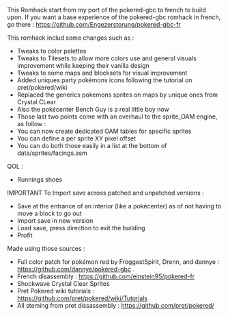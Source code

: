 This Romhack start from my port of the pokered-gbc to french to build upon.
If you want a base experience of the pokered-gbc romhack in french, go there : https://github.com/Engezerstorung/pokered-gbc-fr

This romhack includ some changes such as :
- Tweaks to color palettes
- Tweaks to Tilesets to allow more colors use and general visuals improvement while keeping their vanilla design
- Tweaks to some maps and blocksets for visual improvement
- Added uniques party pokémons icons following the tutorial on pret/pokered/wiki
- Replaced the generics pokemons sprites on maps by unique ones from Crystal CLear
- Also the pokécenter Bench Guy is a real little boy now
- Those last two points come with an overhaul to the sprite_OAM engine, as follow :
- You can now create dedicated OAM tables for specific sprites
- You can define a per sprite XY pixel offset
- You can do both those easily in a list at the bottom of  data/sprites/facings.asm

QOL :
- Runnings shoes



IMPORTANT
To Import save across patched and unpatched versions : 
- Save at the entrance of an interior (like a pokécenter) as of not having to move a block to go out
- Import save in new version
- Load save, press direction to exit the building
- Profit

Made using those sources :
- Full color patch for pokémon red by FroggestSpirit, Drenn, and dannye : https://github.com/dannye/pokered-gbc .
- French disassembly : https://github.com/einstein95/pokered-fr
- Shockwave Crystal Clear Sprites 
- Pret Pokered wiki tutorials : https://github.com/pret/pokered/wiki/Tutorials
- All steming from pret dissassembly : https://github.com/pret/pokered/
